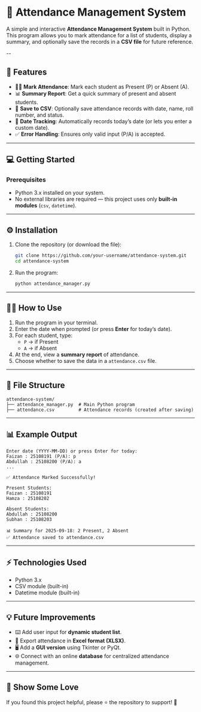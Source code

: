 # 📝 Attendance Management System  

A simple and interactive **Attendance Management System** built in Python.  
This program allows you to mark attendance for a list of students, display a summary, and optionally save the records in a **CSV file** for future reference.  

--

## 🚀 Features  

- 👨‍🎓 **Mark Attendance**: Mark each student as Present (P) or Absent (A).  
- 📊 **Summary Report**: Get a quick summary of present and absent students.  
- 💾 **Save to CSV**: Optionally save attendance records with date, name, roll number, and status.  
- 📅 **Date Tracking**: Automatically records today’s date (or lets you enter a custom date).  
- ✅ **Error Handling**: Ensures only valid input (P/A) is accepted.  

------------------------------------------------------------------------

## 💻 Getting Started  

### Prerequisites  

- Python 3.x installed on your system.
- No external libraries are required — this project uses only **built-in modules** (`csv`, `datetime`).  

------------------------------------------------------------------------

## ⚙️ Installation  

1. Clone the repository (or download the file):  
   ```bash
   git clone https://github.com/your-username/attendance-system.git
   cd attendance-system
2. Run the program:
   ```bash
   python attendance_manager.py
   ```
------------------------------------------------------------------------

## 🧑‍💻 How to Use

1. Run the program in your terminal.
2. Enter the date when prompted (or press **Enter** for today’s date).
3. For each student, type:
   * `P` → if Present
   * `A` → if Absent
4. At the end, view a **summary report** of attendance.
5. Choose whether to save the data in a `attendance.csv` file.

------------------------------------------------------------------------

## 📂 File Structure

```
attendance-system/
├── attendance_manager.py  # Main Python program
├── attendance.csv         # Attendance records (created after saving)
```

------------------------------------------------------------------------

## 📊 Example Output

```
Enter date (YYYY-MM-DD) or press Enter for today: 
Faizan : 25108191 (P/A): p
Abdullah : 25108200 (P/A): a
...

✅ Attendance Marked Successfully!

Present Students:
Faizan : 25108191
Hamza : 25108202

Absent Students:
Abdullah : 25108200
Subhan : 25108203

📊 Summary for 2025-09-18: 2 Present, 2 Absent
✅ Attendance saved to attendance.csv
```
------------------------------------------------------------------------

## ⚡ Technologies Used

- Python 3.x
- CSV module (built-in)
- Datetime module (built-in)

------------------------------------------------------------------------

## 💡 Future Improvements

- ⌨️ Add user input for **dynamic student list**.
- 📱 Export attendance in **Excel format (XLSX)**.
- 🖥️ Add a **GUI version** using Tkinter or PyQt.
- 🌐 Connect with an online **database** for centralized attendance management.

------------------------------------------------------------------------

## 🌟 Show Some Love
If you found this project helpful, please ⭐ the repository to support! 🚀
